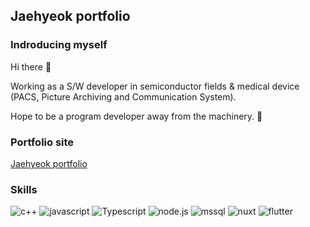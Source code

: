 
## Jaehyeok portfolio

### Indroducing myself

Hi there 👋

Working as a S/W developer in semiconductor fields & medical device (PACS, Picture Archiving and Communication System).

Hope to be a program developer away from the machinery. 🙏


### Portfolio site

[Jaehyeok portfolio](https://denv-portfolio-jh4843.vercel.app/)

### Skills

![c++](https://img.shields.io/badge/-c++-00599C?logo=cplusplus&logoColor=white&style=flat-square)
![javascript](https://img.shields.io/badge/-Javascript-F7DF1E?logo=javascript&logoColor=white&style=flat-square)
![Typescript](https://img.shields.io/badge/-Typescript-blue?logo=typescript&logoColor=white&style=flat-square)
![node.js](https://img.shields.io/badge/-node.js-339933?logo=nodedotjs&logoColor=white&style=flat-square)
![mssql](https://img.shields.io/badge/-mssql-CC2927?logo=microsoftsqlserver&logoColor=white&style=flat-square)
![nuxt](https://img.shields.io/badge/-nuxt-00DC82?logo=nuxtdotjs&logoColor=white&style=flat-square)
![flutter](https://img.shields.io/badge/-flutter-02569B?logo=flutter&logoColor=white&style=flat-square)




<!--
**jh4843/jh4843** is a ✨ _special_ ✨ repository because its `README.md` (this file) appears on your GitHub profile.

Here are some ideas to get you started:

- 🔭 I’m currently working on ...
- 🌱 I’m currently learning ...
- 👯 I’m looking to collaborate on ...
- 🤔 I’m looking for help with ...
- 💬 Ask me about ...
- 📫 How to reach me: ...
- 😄 Pronouns: ...
- ⚡ Fun fact: ...
-->

